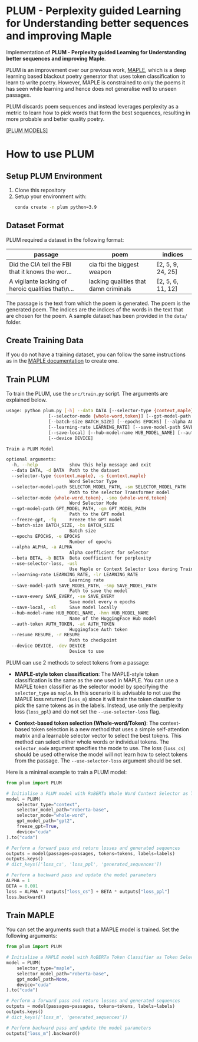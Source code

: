 # PLUM - Perplexity guided Learning for Understanding better sequences and improving Maple

Implementation of **PLUM - Perplexity guided Learning for Understanding better sequences and improving Maple**.

PLUM is an improvement over our previous work, [MAPLE](https://github.com/aditeyabaral/maple), which is a deep learning
based blackout poetry generator that uses token classification to learn to write poetry. However, MAPLE is constrained
to only the poems it has seen while learning and hence does not generalise well to unseen passages.

PLUM discards poem sequences and instead leverages perplexity as a metric to learn how to pick words that form the best
sequences, resulting in more probable and better quality poetry.

[[PLUM MODELS]](https://huggingface.co/plum)

# How to use PLUM

## Setup PLUM Environment

1. Clone this repository
2. Setup your environment with:
    ```bash
    conda create -n plum python=3.9
    ```

## Dataset Format

PLUM required a dataset in the following format:

| passage                                           | poem                                  | indices           |
|---------------------------------------------------|---------------------------------------|-------------------|
| Did the CIA tell the FBI that it knows the wor... | cia fbi the biggest weapon            | [2, 5, 9, 24, 25] |
| A vigilante lacking of heroic qualities that\n... | lacking qualities that damn criminals | [2, 5, 6, 11, 12] |

The passage is the text from which the poem is generated. The poem is the generated poem. The indices are the indices of
the words in the text that are chosen for the poem. A sample dataset has been provided in the `data/` folder.

## Create Training Data

If you do not have a training dataset, you can follow the same instructions as in
the [MAPLE documentation](https://github.com/aditeyabaral/maple/blob/main/README.md#create-training-data) to create one.

## Train PLUM

To train the PLUM, use the `src/train.py` script. The arguments are explained below.

```bash
usage: python plum.py [-h] --data DATA [--selector-type {context,maple}] [--selector-model-path SELECTOR_MODEL_PATH]
                [--selector-mode {whole-word,token}] [--gpt-model-path GPT_MODEL_PATH] [--freeze-gpt]
                [--batch-size BATCH_SIZE] [--epochs EPOCHS] [--alpha ALPHA] [--beta BETA] [--use-selector-loss]
                [--learning-rate LEARNING_RATE] [--save-model-path SAVE_MODEL_PATH] [--save-every SAVE_EVERY]
                [--save-local] [--hub-model-name HUB_MODEL_NAME] [--auth-token AUTH_TOKEN] [--resume RESUME]
                [--device DEVICE]

Train a PLUM Model

optional arguments:
  -h, --help            show this help message and exit
  --data DATA, -d DATA  Path to the dataset
  --selector-type {context,maple}, -s {context,maple}
                        Word Selector Type
  --selector-model-path SELECTOR_MODEL_PATH, -sm SELECTOR_MODEL_PATH
                        Path to the selector Transformer model
  --selector-mode {whole-word,token}, -smo {whole-word,token}
                        Word Selector Mode
  --gpt-model-path GPT_MODEL_PATH, -gm GPT_MODEL_PATH
                        Path to the GPT model
  --freeze-gpt, -fg     Freeze the GPT model
  --batch-size BATCH_SIZE, -bs BATCH_SIZE
                        Batch size
  --epochs EPOCHS, -e EPOCHS
                        Number of epochs
  --alpha ALPHA, -a ALPHA
                        Alpha coefficient for selector
  --beta BETA, -b BETA  Beta coefficient for perplexity
  --use-selector-loss, -usl
                        Use Maple or Context Selector Loss during Training
  --learning-rate LEARNING_RATE, -lr LEARNING_RATE
                        Learning rate
  --save-model-path SAVE_MODEL_PATH, -smp SAVE_MODEL_PATH
                        Path to save the model
  --save-every SAVE_EVERY, -se SAVE_EVERY
                        Save model every n epochs
  --save-local, -sl     Save model locally
  --hub-model-name HUB_MODEL_NAME, -hmn HUB_MODEL_NAME
                        Name of the HuggingFace Hub model
  --auth-token AUTH_TOKEN, -at AUTH_TOKEN
                        Huggingface Auth token
  --resume RESUME, -r RESUME
                        Path to checkpoint
  --device DEVICE, -dev DEVICE
                        Device to use
```

PLUM can use 2 methods to select tokens from a passage:

- **MAPLE-style token classification**: The MAPLE-style token classification is the same as the one used in MAPLE. You
  can
  use a MAPLE token classifier as the
  selector model by specifying the `selector_type` as `maple`.
  In this scenario it is advisable to not use the MAPLE loss returned (`loss_m`) since it will train the token
  classifier
  to pick the same tokens as in the labels. Instead, use only the perplexity loss (`loss_ppl`) and do not set
  the `--use-selector-loss` flag.


- **Context-based token selection (Whole-word/Token)**: The context-based token selection is a new
  method that uses a simple self-attention matrix and a learnable selector vector to select the best tokens. This method
  can select either whole words or individual tokens. The `selector_mode` argument specifies the mode to use. The
  loss (`loss_cs`) should be used otherwise the model will not learn how to select tokens from the passage. The
  `--use-selector-loss` argument should be set.

Here is a minimal example to train a PLUM model:

```py
from plum import PLUM

# Initialise a PLUM model with RoBERTa Whole Word Context Selector as Token Selector and GPT2 as Perplexity Evaluator
model = PLUM(
    selector_type="context",
    selector_model_path="roberta-base",
    selector_mode="whole-word",
    gpt_model_path="gpt2",
    freeze_gpt=True,
    device="cuda"
).to("cuda")

# Perform a forward pass and return losses and generated sequences
outputs = model(passages=passages, tokens=tokens, labels=labels)
outputs.keys()
# dict_keys(['loss_cs', 'loss_ppl', 'generated_sequences'])

# Perform a backward pass and update the model parameters
ALPHA = 1
BETA = 0.001
loss = ALPHA * outputs["loss_cs"] + BETA * outputs["loss_ppl"]
loss.backward()
```

## Train MAPLE

You can set the arguments such that a MAPLE model is trained. Set the following arguments:

```py
from plum import PLUM

# Initialise a MAPLE model with RoBERTa Token Classifier as Token Selector and no GPT2 Perplexity Evaluator
model = PLUM(
    selector_type="maple",
    selector_model_path="roberta-base",
    gpt_model_path=None,
    device="cuda"
).to("cuda")

# Perform a forward pass and return losses and generated sequences
outputs = model(passages=passages, tokens=tokens, labels=labels)
outputs.keys()
# dict_keys(['loss_m', 'generated_sequences'])

# Perform backward pass and update the model parameters
outputs["loss_m"].backward()
```
